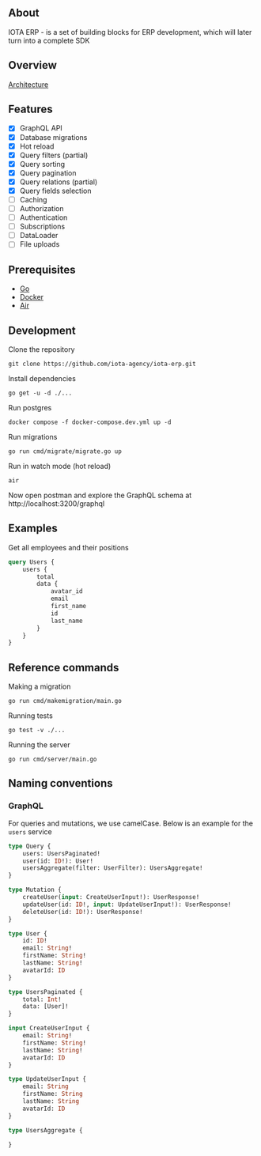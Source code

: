 ## About
IOTA ERP - is a set of building blocks for ERP development, which will later turn into a complete SDK

## Overview

[Architecture](https://app.excalidraw.com/s/3x4l1qRpK2w/ADYN81ksZsd)

## Features
* [x] GraphQL API
* [x] Database migrations
* [x] Hot reload
* [x] Query filters (partial)
* [x] Query sorting
* [x] Query pagination
* [x] Query relations (partial)
* [x] Query fields selection
* [ ] Caching
* [ ] Authorization
* [ ] Authentication
* [ ] Subscriptions
* [ ] DataLoader
* [ ] File uploads

## Prerequisites
* [Go](https://golang.org/doc/install)
* [Docker](https://docs.docker.com/get-docker/)
* [Air](https://github.com/cosmtrek/air#Installation)


## Development

Clone the repository
```shell
git clone https://github.com/iota-agency/iota-erp.git
```

Install dependencies
```shell
go get -u -d ./...
```

Run postgres
```shell
docker compose -f docker-compose.dev.yml up -d
```

Run migrations
```shell
go run cmd/migrate/migrate.go up
```

Run in watch mode (hot reload)
```shell
air
```

Now open postman and explore the GraphQL schema at http://localhost:3200/graphql

## Examples
Get all employees and their positions
```graphql
query Users {
    users {
        total
        data {
            avatar_id
            email
            first_name
            id
            last_name
        }
    }
}
```

## Reference commands

Making a migration
```shell
go run cmd/makemigration/main.go
```

Running tests
```shell
go test -v ./...
```

Running the server
```shell
go run cmd/server/main.go
```

## Naming conventions

### GraphQL
For queries and mutations, we use camelCase. Below is an example for the `users` service

```graphql
type Query {
    users: UsersPaginated!
    user(id: ID!): User!
    usersAggregate(filter: UserFilter): UsersAggregate!
}

type Mutation {
    createUser(input: CreateUserInput!): UserResponse!
    updateUser(id: ID!, input: UpdateUserInput!): UserResponse!
    deleteUser(id: ID!): UserResponse!
}

type User {
    id: ID!
    email: String!
    firstName: String!
    lastName: String!
    avatarId: ID
}

type UsersPaginated {
    total: Int!
    data: [User]!
}

input CreateUserInput {
    email: String!
    firstName: String!
    lastName: String!
    avatarId: ID
}

type UpdateUserInput {
    email: String
    firstName: String
    lastName: String
    avatarId: ID
}

type UsersAggregate {

}
```